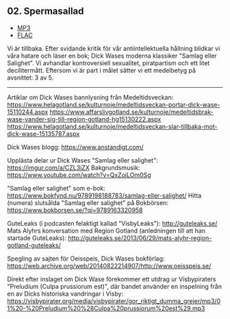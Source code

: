 ## 02. Spermasallad
* [MP3](b/02%20-%20Bron%20%C3%B6ver%20R%C3%A4ttvik%20-%20Spermasallad.mp3)
* [FLAC](https://github.com/bronoverrattvik/bronoverrattvik.github.io/raw/master/b/02%20-%20Bron%20%C3%B6ver%20R%C3%A4ttvik%20-%20Spermasallad.flac)

Vi är tillbaka. Efter svidande kritik för vår antiintellektuella hållning blidkar vi våra hatare och läser en bok; Dick Wases moderna klassiker "Samlag eller Salighet". Vi avhandlar kontroversiell sexualitet, piratpartism och ett litet decilitermått. Eftersom vi är part i målet sätter vi ett medelbetyg på avsnittet: 3 av 5.

---

Artiklar om Dick Wases bannlysning från Medeltidsveckan: <https://www.helagotland.se/kulturnoje/medeltidsveckan-portar-dick-wase-15110244.aspx> <https://www.affarslivgotland.se/kulturnoje/medeltidsbrak-wase-vander-sig-till-region-gotland-hg15130222.aspx> <https://www.helagotland.se/kulturnoje/medeltidsveckan-slar-tillbaka-mot-dick-wase-15135787.aspx>

Dick Wases blogg: <https://www.anstandigt.com/>

Upplästa delar ur Dick Wases "Samlag eller salighet": <https://imgur.com/a/CZL3jZX>
Bakgrundsmusik: <https://www.youtube.com/watch?v=QxZojLOm0Sg>

"Samlag eller salighet" som e-bok: <https://www.bokfynd.nu/9789198188783/samlag-eller-salighet/>
Hitta (numera) slutsålda "Samlag eller salighet" på Bokbörsen: <https://www.bokborsen.se/?qi=9789163320958>

GuteLeaks (i podcasten felaktigt kallad "VisbyLeaks"): <http://guteleaks.se/>
Mats Alyhrs konversation med Region Gotland (anledningen till att han startade GuteLeaks): <http://guteleaks.se/2013/06/29/mats-alyhr-region-gotland-guteleaks/>

Spegling av sajten för Oeisspeis, Dick Wases bokförlag: <https://web.archive.org/web/20140822214907/http://www.oeisspeis.se/>

Direkt efter inslaget om Dick Wase förekommer ett utdrag ur Visbypiraters "Preludium (Culpa prussiorum est)", där bandet använder en inspelning från en av Dicks historiska vandringar i Visby: <https://visbypirater.org/media/visbypirater/gor_riktigt_dumma_grejer/mp3/01%20-%20Preludium%20%28Culpa%20prussiorum%20est%29.mp3>
